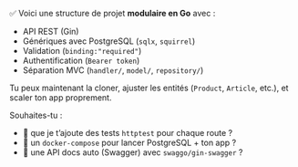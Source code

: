 ✅ Voici une structure de projet **modulaire en Go** avec :

* API REST (Gin)
* Génériques avec PostgreSQL (`sqlx`, `squirrel`)
* Validation (`binding:"required"`)
* Authentification (`Bearer token`)
* Séparation MVC (`handler/`, `model/`, `repository/`)

Tu peux maintenant la cloner, ajuster les entités (`Product`, `Article`, etc.), et scaler ton app proprement.

Souhaites-tu :

* 🧪 que je t’ajoute des tests `httptest` pour chaque route ?
* 🐳 un `docker-compose` pour lancer PostgreSQL + ton app ?
* 🧼 une API docs auto (Swagger) avec `swaggo/gin-swagger` ?

